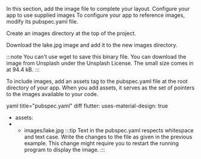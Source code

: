In this section, add the image file to complete your layout.
Configure your app to use supplied images
To configure your app to reference images, modify its pubspec.yaml file.


Create an images directory at the top of the project.


Download the lake.jpg image and add it to the new images directory.


:::note
   You can't use wget to save this binary file.
   You can download the image from Unsplash
   under the Unsplash License. The small size comes in at 94.4 kB.
   :::

To include images, add an assets tag to the pubspec.yaml file
   at the root directory of your app.
   When you add assets, it serves as the set of pointers to the images
   available to your code.

yaml title="pubspec.yaml" diff
    flutter:
      uses-material-design: true
   +  assets:
   +    - images/lake.jpg
:::tip
Text in the pubspec.yaml respects whitespace and text case.
Write the changes to the file as given in the previous example.
This change might require you to restart the running program to
display the image.
:::
